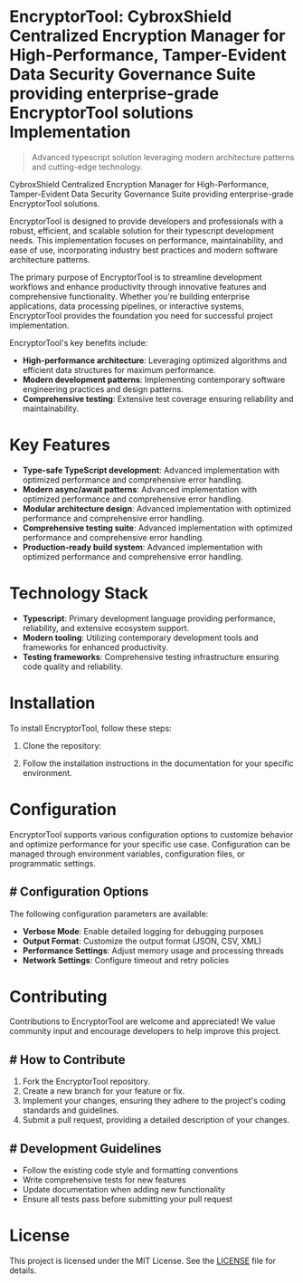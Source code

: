 <!-- fallback_EncryptorTool_20250804211123_52515 -->

# EncryptorTool: CybroxShield Centralized Encryption Manager for High-Performance, Tamper-Evident Data Security Governance Suite providing enterprise-grade EncryptorTool solutions Implementation
> Advanced typescript solution leveraging modern architecture patterns and cutting-edge technology.

CybroxShield Centralized Encryption Manager for High-Performance, Tamper-Evident Data Security Governance Suite providing enterprise-grade EncryptorTool solutions.

EncryptorTool is designed to provide developers and professionals with a robust, efficient, and scalable solution for their typescript development needs. This implementation focuses on performance, maintainability, and ease of use, incorporating industry best practices and modern software architecture patterns.

The primary purpose of EncryptorTool is to streamline development workflows and enhance productivity through innovative features and comprehensive functionality. Whether you're building enterprise applications, data processing pipelines, or interactive systems, EncryptorTool provides the foundation you need for successful project implementation.

EncryptorTool's key benefits include:

* **High-performance architecture**: Leveraging optimized algorithms and efficient data structures for maximum performance.
* **Modern development patterns**: Implementing contemporary software engineering practices and design patterns.
* **Comprehensive testing**: Extensive test coverage ensuring reliability and maintainability.

# Key Features

* **Type-safe TypeScript development**: Advanced implementation with optimized performance and comprehensive error handling.
* **Modern async/await patterns**: Advanced implementation with optimized performance and comprehensive error handling.
* **Modular architecture design**: Advanced implementation with optimized performance and comprehensive error handling.
* **Comprehensive testing suite**: Advanced implementation with optimized performance and comprehensive error handling.
* **Production-ready build system**: Advanced implementation with optimized performance and comprehensive error handling.

# Technology Stack

* **Typescript**: Primary development language providing performance, reliability, and extensive ecosystem support.
* **Modern tooling**: Utilizing contemporary development tools and frameworks for enhanced productivity.
* **Testing frameworks**: Comprehensive testing infrastructure ensuring code quality and reliability.

# Installation

To install EncryptorTool, follow these steps:

1. Clone the repository:


2. Follow the installation instructions in the documentation for your specific environment.

# Configuration

EncryptorTool supports various configuration options to customize behavior and optimize performance for your specific use case. Configuration can be managed through environment variables, configuration files, or programmatic settings.

## # Configuration Options

The following configuration parameters are available:

* **Verbose Mode**: Enable detailed logging for debugging purposes
* **Output Format**: Customize the output format (JSON, CSV, XML)
* **Performance Settings**: Adjust memory usage and processing threads
* **Network Settings**: Configure timeout and retry policies

# Contributing

Contributions to EncryptorTool are welcome and appreciated! We value community input and encourage developers to help improve this project.

## # How to Contribute

1. Fork the EncryptorTool repository.
2. Create a new branch for your feature or fix.
3. Implement your changes, ensuring they adhere to the project's coding standards and guidelines.
4. Submit a pull request, providing a detailed description of your changes.

## # Development Guidelines

* Follow the existing code style and formatting conventions
* Write comprehensive tests for new features
* Update documentation when adding new functionality
* Ensure all tests pass before submitting your pull request

# License

This project is licensed under the MIT License. See the [LICENSE](https://github.com/coralnws/EncryptorTool/blob/main/LICENSE) file for details.

